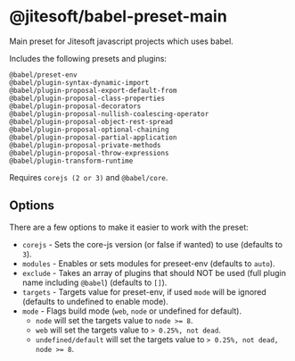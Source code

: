 # @jitesoft/babel-preset-main

Main preset for Jitesoft javascript projects which uses babel.

Includes the following presets and plugins:

```
@babel/preset-env
@babel/plugin-syntax-dynamic-import
@babel/plugin-proposal-export-default-from
@babel/plugin-proposal-class-properties
@babel/plugin-proposal-decorators
@babel/plugin-proposal-nullish-coalescing-operator
@babel/plugin-proposal-object-rest-spread
@babel/plugin-proposal-optional-chaining
@babel/plugin-proposal-partial-application
@babel/plugin-proposal-private-methods
@babel/plugin-proposal-throw-expressions
@babel/plugin-transform-runtime
```

Requires `corejs (2 or 3)` and `@babel/core`.


## Options

There are a few options to make it easier to work with the preset:

* `corejs` - Sets the core-js version (or false if wanted) to use (defaults to `3`).
* `modules` - Enables or sets modules for preseet-env (defaults to `auto`).
* `exclude` - Takes an array of plugins that should NOT be used (full plugin name including `@babel`) (defaults to `[]`).
* `targets` - Targets value for preset-env, if used `mode` will be ignored (defaults to undefined to enable mode). 
* `mode` - Flags build mode (`web`, `node` or undefined for default).
    * `node` will set the targets value to `node >= 8`.
    * `web` will set the targets value to `> 0.25%, not dead`.
    * `undefined/default` will set the targets value to `> 0.25%, not dead, node >= 8`.
